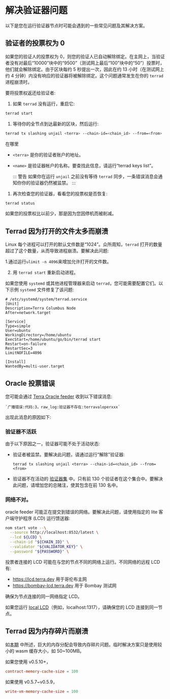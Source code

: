 # 解决验证器问题

以下是您在运行验证器节点时可能会遇到的一些常见问题及其解决方案。

## 验证者的投票权为 0

如果您的验证人的投票权为 0，则您的验证人已自动解除绑定。在主网上，当验证者没有对最后“10000”块中的“9500”（测试网上最后“100”块中的“50”）投票时，他们就会解除绑定。由于区块每约 5 秒提出一次，因此在约 13 小时（在测试网上约 4 分钟）内没有响应的验证器将被解除绑定。这个问题通常发生在你的 `terrad` 进程崩溃时。

要将投票权返还给验证者:

1. 如果 `terrad` 没有运行，重启它:

  ```bash
  terrad start
  ```


1. 等待你的全节点到达最新的区块，然后运行:

  ```bash
  terrad tx slashing unjail <terra> --chain-id=<chain_id> --from=<from>
  ```

在哪里


- `<terra>` 是你的验证者账户的地址。
- `<name>` 是验证器帐户的名称。要查找此信息，请运行“terrad keys list”。

  ::: 警告
  如果你在运行 `unjail` 之前没有等待 `terrad` 同步，一条错误消息会通知你你的验证器仍然被监禁。
  :::

1. 再次检查您的验证器，看看您的投票权是否恢复:

  ```bash
  terrad status
  ```

如果您的投票权比以前少，那是因为您因停机而被削减。

## Terrad 因为打开的文件太多而崩溃

Linux 每个进程可以打开的默认文件数是“1024”。众所周知，`terrad` 打开的数量超过了这个数量，从而导致进程崩溃。要解决此问题:

1.通过运行`ulimit -n 4096`来增加允许打开的文件数。

2. 用 `terrad start` 重新启动进程。

  如果您使用 `systemd` 或其他进程管理器来启动 `terrad`，您可能需要配置它们。以下示例 `systemd` 文件修复了该问题:

  ```systemd
  # /etc/systemd/system/terrad.service
  [Unit]
  Description=Terra Columbus Node
  After=network.target

  [Service]
  Type=simple
  User=ubuntu
  WorkingDirectory=/home/ubuntu
  ExecStart=/home/ubuntu/go/bin/terrad start
  Restart=on-failure
  RestartSec=3
  LimitNOFILE=4096

  [Install]
  WantedBy=multi-user.target
  ```


## Oracle 投票错误

您可能会通过 [Terra Oracle feeder](https://github.com/terra-money/oracle-feeder) 收到以下错误消息:

    `广播错误:代码:3，raw_log:验证器不存在:terravaloperxxx`

出现此消息的原因如下:

### 验证器不活跃

由于以下原因之一，验证器可能不处于活动状态:

- 验证者被监禁。要解决此问题，请通过运行“解除”验证器:

    `terrad tx slashing unjail <terra> --chain-id=<chain_id> --from=<from>`

- 验证器不在活动的 [验证器集](/zh/validators.html#delegations) 中。只有前 130 个验证者在这个集合中。要解决此问题，请增加您的总赌注，使其包含在前 130 名中。

### 网络不对。

oracle feeder 可能正在提交到错误的网络。要解决此问题，请使用指定的 lite 客户端守护程序 (LCD) 运行馈送器:

```bash
nom start vote --\
  --source http://localhost:8532/latest \
  --lcd ${LCD} \
  --chain-id "${CHAIN_ID}" \
  --validator "${VALIDATOR_KEY}" \
  --password "${PASSWORD}" \
```

投票者连接的 LCD 可能在与您的节点不同的网络上运行。不同网络的远程 LCD 有:

- https://lcd.terra.dev 用于哥伦布主网
- https://bombay-lcd.terra.dev 用于 Bombay 测试网

确保为节点连接的同一网络指定 LCD。

如果您运行 [local LCD](../Start-LCD.md)（例如，localhost:1317），请确保您的 LCD 连接到同一节点。

## Terrad 因为内存碎片而崩溃

如[本期](https://github.com/terra-money/core/issues/592) 中所述，巨大的内存分配会导致内存碎片问题。临时解决方案只是使用较小的 wasm 缓存大小，如 50~100MB。

如果您使用 v0.5.10+，

```toml
contract-memory-cache-size = 100
```


如果使用 v0.5.7~v0.5.9，
```toml
write-vm-memory-cache-size = 100
``` 